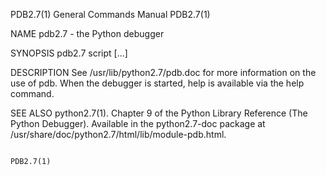 PDB2.7(1)                  General Commands Manual                  PDB2.7(1)

NAME
       pdb2.7 - the Python debugger

SYNOPSIS
       pdb2.7 script [...]

DESCRIPTION
       See /usr/lib/python2.7/pdb.doc for more information on the use of pdb.
       When the debugger is started, help is available via the help command.

SEE ALSO
       python2.7(1). Chapter 9 of the Python Library  Reference  (The  Python
       Debugger).    Available    in    the    python2.7-doc    package    at
       /usr/share/doc/python2.7/html/lib/module-pdb.html.

                                                                    PDB2.7(1)
